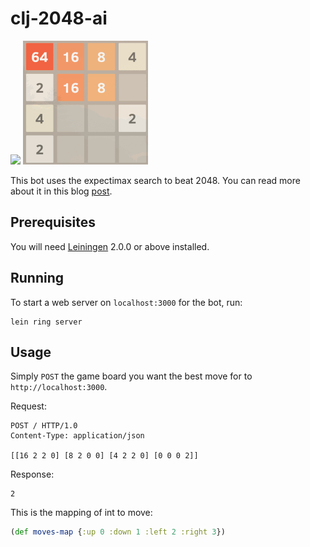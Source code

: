 # clj-2048-ai

![](/img/2048-clj/demo.gif)
![](https://raw.githubusercontent.com/jerben/clj-2048-ai/master/demo.gif)

This bot uses the expectimax search to beat 2048.
You can read more about it in this blog [post](https://200ok.ch/posts/beating-2048-using-clojure.html).

## Prerequisites

You will need [Leiningen][] 2.0.0 or above installed.

[leiningen]: https://github.com/technomancy/leiningen

## Running

To start a web server on `localhost:3000` for the bot, run:

    lein ring server

## Usage

Simply `POST` the game board you want the best move for to `http://localhost:3000`.

Request:

```
POST / HTTP/1.0
Content-Type: application/json

[[16 2 2 0] [8 2 0 0] [4 2 2 0] [0 0 0 2]]
```

Response:

```
2
```

This is the mapping of int to move:

```clojure
(def moves-map {:up 0 :down 1 :left 2 :right 3})
```
